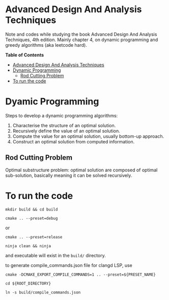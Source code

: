 # Advanced Design And Analysis Techniques
Note and codes while studying the book Advanced Design And Analysis Techniques, 4th edition. Mainly chapter 4, on dynamic programming and greedy algorithms (aka leetcode hard).

<!-- markdown-toc start - Don't edit this section. Run M-x markdown-toc-refresh-toc -->
**Table of Contents**

- [Advanced Design And Analysis Techniques](#advanced-design-and-analysis-techniques)
- [Dynamic Programming](#dyamic-programming)
  - [Rod Cutting Problem](#rod-cutting-problem)
- [To run the code](#to-run-the-code)

<!-- markdown-toc end -->

# Dyamic Programming
Steps to develop a dynamic programming algorithms:
1. Characterise the structure of an optimal solution.
2. Recursively define the value of an optimal solution.
3. Compute the value for an optimal solution, usually bottom-up approach.
4. Construct an optimal solution from computed information.

## Rod Cutting Problem
Optimal substructure problem: optimal solution are composed of optimal sub-solution, basically meaning it can be solved recursively.

# To run the code
```
mkdir build && cd build
```

```
cmake .. --preset=debug
```

or 

```
cmake .. --preset=release
```

```
ninja clean && ninja
```

and executable will exist in the `build/` directory.

to generate compile_commands.json file for clangd LSP, use

```
cmake -DCMAKE_EXPORT_COMPILE_COMMANDS=1 .. --preset=${PRESET_NAME}

cd ${ROOT_DIRECTORY}

ln -s build/compile_commands.json
```
